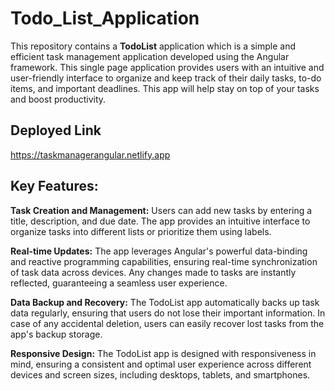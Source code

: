 # Todo_List_Application

This repository contains a **TodoList** application which is a simple and efficient task management application developed using the Angular framework.  This single page application provides users with an intuitive and user-friendly interface to organize and keep track of their daily tasks, to-do items, and important deadlines. This app will help stay on top of your tasks and boost productivity.

## Deployed Link

https://taskmanagerangular.netlify.app

## Key Features:

**Task Creation and Management:** Users can add new tasks by entering a title, description, and due date. The app provides an intuitive interface to organize tasks into different lists or prioritize them using labels.

**Real-time Updates:** The app leverages Angular's powerful data-binding and reactive programming capabilities, ensuring real-time synchronization of task data across devices. Any changes made to tasks are instantly reflected, guaranteeing a seamless user experience.

**Data Backup and Recovery:** The TodoList app automatically backs up task data regularly, ensuring that users do not lose their important information. In case of any accidental deletion, users can easily recover lost tasks from the app's backup storage.

**Responsive Design:** The TodoList app is designed with responsiveness in mind, ensuring a consistent and optimal user experience across different devices and screen sizes, including desktops, tablets, and smartphones.
